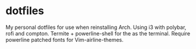 # dotfiles

My personal dotfiles for use when reinstalling Arch. Using i3 with polybar, rofi and compton. Termite + powerline-shell for the
as the terminal. Require powerline patched fonts for Vim-airline-themes.
